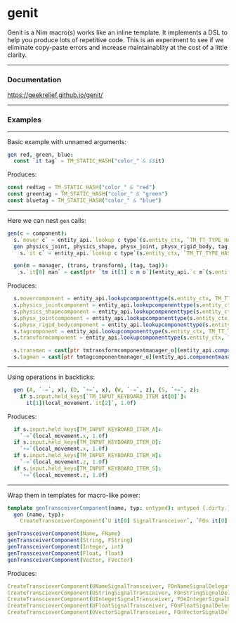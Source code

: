 # genit
Genit is a Nim macro(s) works like an inline template. It implements a DSL to help you produce lots of repetitive code.
This is an experiment to see if we eliminate copy-paste errors and increase maintainablity at the cost of a little clarity.

---

### Documentation
https://geekrelief.github.io/genit/

---
### Examples
---

Basic example with unnamed arguments:
```nim
gen red, green, blue:
  const `it tag` = TM_STATIC_HASH("color_" & $$it)
```

Produces:
``` nim
const redtag = TM_STATIC_HASH("color_" & "red")
const greentag = TM_STATIC_HASH("color_" & "green")
const bluetag = TM_STATIC_HASH("color_" & "blue")
```

---

Here we can nest `gen` calls:
```nim
gen(c = component):
  s.`mover c` = entity_api.`lookup c type`(s.entity_ctx, `TM_TT_TYPE_HASH_PHYSX_MOVER c`)
  gen physics_joint, physics_shape, physx_joint, physx_rigid_body, tag, transform:
    s.`it c` = entity_api.`lookup c type`(s.entity_ctx, `TM_TT_TYPE_HASH it c`)

  gen(m = manager, (trans, transform), (tag, tag)):
    s.`it[0] man` = cast[ptr `tm it[1] c m o`](entity_api.`c m`(s.entity_ctx, s.`it[1] c`))
```

Produces:
```nim
  s.movercomponent = entity_api.lookupcomponenttype(s.entity_ctx, TM_TT_TYPE_HASH_PHYSX_MOVERcomponent)
  s.physics_jointcomponent = entity_api.lookupcomponenttype(s.entity_ctx, TM_TT_TYPE_HASH physics_jointcomponent)
  s.physics_shapecomponent = entity_api.lookupcomponenttype(s.entity_ctx, TM_TT_TYPE_HASHphysics_shapecomponent)
  s.physx_jointcomponent = entity_api.lookupcomponenttype(s.entity_ctx, TM_TT_TYPE_HASHphysx_jointcomponent)
  s.physx_rigid_bodycomponent = entity_api.lookupcomponenttype(s.entity_ctx, TM_TT_TYPE_HASH physx_rigid_bodycomponent)
  s.tagcomponent = entity_api.lookupcomponenttype(s.entity_ctx, TM_TT_TYPE_HASHtagcomponent)
  s.transformcomponent = entity_api.lookupcomponenttype(s.entity_ctx, TM_TT_TYPE_HASHtransformcomponent)

  s.transman = cast[ptr tmtransformcomponentmanager_o](entity_api.componentmanager(s.entity_ctx, s.transformcomponent))
  s.tagman = cast[ptr tmtagcomponentmanager_o](entity_api.componentmanager(s.entity_ctx, s.tagcomponent))
```
---

Using operations in backticks:
```nim
  gen (A, `-=`, x), (D, `+=`, x), (W, `-=`, z), (S, `+=`, z):
    if s.input.held_keys[`TM_INPUT_KEYBOARD_ITEM it[0]`]:
      it[1](local_movement.`it[2]`, 1.0f)
```

Produces:
```nim
  if s.input.held_keys[TM_INPUT_KEYBOARD_ITEM_A]:
    `-=`(local_movement.x, 1.0f)
  if s.input.held_keys[TM_INPUT_KEYBOARD_ITEM_D]:
    `+=`(local_movement.x, 1.0f)
  if s.input.held_keys[TM_INPUT_KEYBOARD_ITEM_W]:
    `-=`(local_movement.z, 1.0f)
  if s.input.held_keys[TM_INPUT_KEYBOARD_ITEM_S]:
    `+=`(local_movement.z, 1.0f)
```

---

Wrap them in templates for macro-like power:
```nim
template genTransceiverComponent(name, typ: untyped): untyped {.dirty.} =
  gen (name, typ):
    CreateTransceiverComponent(`U it[0] SignalTransceiver`, `FOn it[0] SignalDelegate`, it[1], $$it[0])

genTransceiverComponent(Name, FName)
genTransceiverComponent(String, FString)
genTransceiverComponent(Integer, int)
genTransceiverComponent(Float, float)
genTransceiverComponent(Vector, FVector)
```

Produces:
```nim
CreateTranscieverComponent(UNameSignalTransceiver, FOnNameSignalDelegate, FName, "Name")
CreateTranscieverComponent(UStringSignalTransceiver, FOnStringSignalDelegate, FString, "String")
CreateTranscieverComponent(UIntegerSignalTransceiver, FOnIntegerSignalDelegate, int, "Integer")
CreateTranscieverComponent(UFloatSignalTransceiver, FOnFloatSignalDelegate, float, "Float")
CreateTranscieverComponent(UVectorSignalTransceiver, FOnVectorSignalDelegate, FVector, "Vector")
```